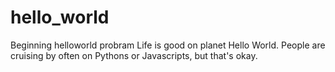 # hello_world
Beginning helloworld probram
Life is good on planet Hello World. People are cruising by often on Pythons or Javascripts, but that's okay.
